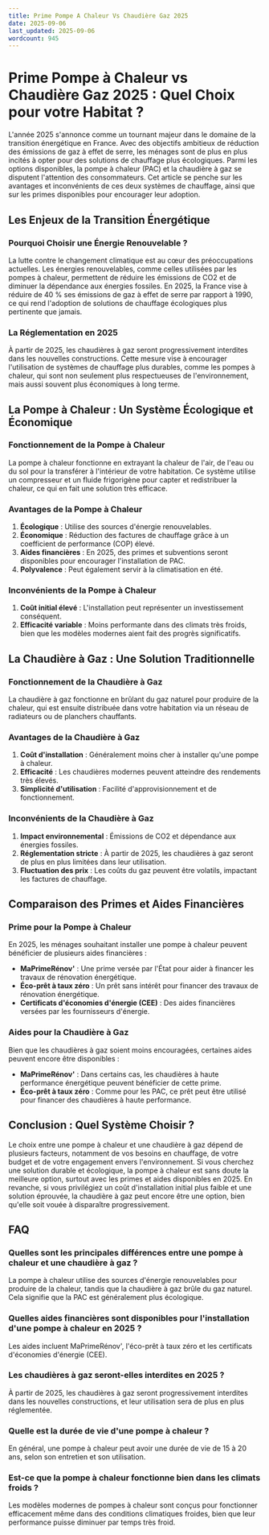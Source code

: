 ```yaml
---
title: Prime Pompe A Chaleur Vs Chaudière Gaz 2025
date: 2025-09-06
last_updated: 2025-09-06
wordcount: 945
---
```


# Prime Pompe à Chaleur vs Chaudière Gaz 2025 : Quel Choix pour votre Habitat ?

L'année 2025 s'annonce comme un tournant majeur dans le domaine de la transition énergétique en France. Avec des objectifs ambitieux de réduction des émissions de gaz à effet de serre, les ménages sont de plus en plus incités à opter pour des solutions de chauffage plus écologiques. Parmi les options disponibles, la pompe à chaleur (PAC) et la chaudière à gaz se disputent l'attention des consommateurs. Cet article se penche sur les avantages et inconvénients de ces deux systèmes de chauffage, ainsi que sur les primes disponibles pour encourager leur adoption.

## Les Enjeux de la Transition Énergétique

### Pourquoi Choisir une Énergie Renouvelable ?

La lutte contre le changement climatique est au cœur des préoccupations actuelles. Les énergies renouvelables, comme celles utilisées par les pompes à chaleur, permettent de réduire les émissions de CO2 et de diminuer la dépendance aux énergies fossiles. En 2025, la France vise à réduire de 40 % ses émissions de gaz à effet de serre par rapport à 1990, ce qui rend l'adoption de solutions de chauffage écologiques plus pertinente que jamais.

### La Réglementation en 2025

À partir de 2025, les chaudières à gaz seront progressivement interdites dans les nouvelles constructions. Cette mesure vise à encourager l'utilisation de systèmes de chauffage plus durables, comme les pompes à chaleur, qui sont non seulement plus respectueuses de l'environnement, mais aussi souvent plus économiques à long terme.

## La Pompe à Chaleur : Un Système Écologique et Économique

### Fonctionnement de la Pompe à Chaleur

La pompe à chaleur fonctionne en extrayant la chaleur de l'air, de l'eau ou du sol pour la transférer à l'intérieur de votre habitation. Ce système utilise un compresseur et un fluide frigorigène pour capter et redistribuer la chaleur, ce qui en fait une solution très efficace.

### Avantages de la Pompe à Chaleur

1. **Écologique** : Utilise des sources d'énergie renouvelables.
2. **Économique** : Réduction des factures de chauffage grâce à un coefficient de performance (COP) élevé.
3. **Aides financières** : En 2025, des primes et subventions seront disponibles pour encourager l'installation de PAC.
4. **Polyvalence** : Peut également servir à la climatisation en été.

### Inconvénients de la Pompe à Chaleur

1. **Coût initial élevé** : L'installation peut représenter un investissement conséquent.
2. **Efficacité variable** : Moins performante dans des climats très froids, bien que les modèles modernes aient fait des progrès significatifs.

## La Chaudière à Gaz : Une Solution Traditionnelle

### Fonctionnement de la Chaudière à Gaz

La chaudière à gaz fonctionne en brûlant du gaz naturel pour produire de la chaleur, qui est ensuite distribuée dans votre habitation via un réseau de radiateurs ou de planchers chauffants.

### Avantages de la Chaudière à Gaz

1. **Coût d'installation** : Généralement moins cher à installer qu'une pompe à chaleur.
2. **Efficacité** : Les chaudières modernes peuvent atteindre des rendements très élevés.
3. **Simplicité d'utilisation** : Facilité d'approvisionnement et de fonctionnement.

### Inconvénients de la Chaudière à Gaz

1. **Impact environnemental** : Émissions de CO2 et dépendance aux énergies fossiles.
2. **Réglementation stricte** : À partir de 2025, les chaudières à gaz seront de plus en plus limitées dans leur utilisation.
3. **Fluctuation des prix** : Les coûts du gaz peuvent être volatils, impactant les factures de chauffage.

## Comparaison des Primes et Aides Financières

### Prime pour la Pompe à Chaleur

En 2025, les ménages souhaitant installer une pompe à chaleur peuvent bénéficier de plusieurs aides financières :

- **MaPrimeRénov'** : Une prime versée par l'État pour aider à financer les travaux de rénovation énergétique.
- **Éco-prêt à taux zéro** : Un prêt sans intérêt pour financer des travaux de rénovation énergétique.
- **Certificats d'économies d'énergie (CEE)** : Des aides financières versées par les fournisseurs d'énergie.

### Aides pour la Chaudière à Gaz

Bien que les chaudières à gaz soient moins encouragées, certaines aides peuvent encore être disponibles :

- **MaPrimeRénov'** : Dans certains cas, les chaudières à haute performance énergétique peuvent bénéficier de cette prime.
- **Éco-prêt à taux zéro** : Comme pour les PAC, ce prêt peut être utilisé pour financer des chaudières à haute performance.

## Conclusion : Quel Système Choisir ?

Le choix entre une pompe à chaleur et une chaudière à gaz dépend de plusieurs facteurs, notamment de vos besoins en chauffage, de votre budget et de votre engagement envers l'environnement. Si vous cherchez une solution durable et écologique, la pompe à chaleur est sans doute la meilleure option, surtout avec les primes et aides disponibles en 2025. En revanche, si vous privilégiez un coût d'installation initial plus faible et une solution éprouvée, la chaudière à gaz peut encore être une option, bien qu'elle soit vouée à disparaître progressivement.

## FAQ

### Quelles sont les principales différences entre une pompe à chaleur et une chaudière à gaz ?

La pompe à chaleur utilise des sources d'énergie renouvelables pour produire de la chaleur, tandis que la chaudière à gaz brûle du gaz naturel. Cela signifie que la PAC est généralement plus écologique.

### Quelles aides financières sont disponibles pour l'installation d'une pompe à chaleur en 2025 ?

Les aides incluent MaPrimeRénov', l'éco-prêt à taux zéro et les certificats d'économies d'énergie (CEE).

### Les chaudières à gaz seront-elles interdites en 2025 ?

À partir de 2025, les chaudières à gaz seront progressivement interdites dans les nouvelles constructions, et leur utilisation sera de plus en plus réglementée.

### Quelle est la durée de vie d'une pompe à chaleur ?

En général, une pompe à chaleur peut avoir une durée de vie de 15 à 20 ans, selon son entretien et son utilisation.

### Est-ce que la pompe à chaleur fonctionne bien dans les climats froids ?

Les modèles modernes de pompes à chaleur sont conçus pour fonctionner efficacement même dans des conditions climatiques froides, bien que leur performance puisse diminuer par temps très froid.